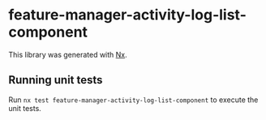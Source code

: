# feature-manager-activity-log-list-component

This library was generated with [Nx](https://nx.dev).

## Running unit tests

Run `nx test feature-manager-activity-log-list-component` to execute the unit tests.
